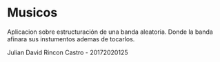 # Musicos
Aplicacion sobre estructuración de una banda aleatoria. Donde la banda afinara sus instumentos ademas de tocarlos.

Julian David Rincon Castro - 20172020125
